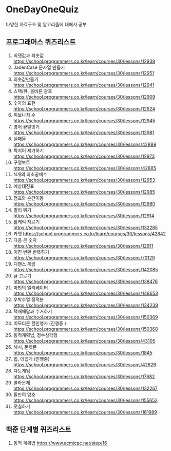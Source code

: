 # OneDayOneQuiz
 다양한 자료구조 및 알고리즘에 대해서 공부


## 프로그래머스 퀴즈리스트

1. 최댓값과 최솟값 https://school.programmers.co.kr/learn/courses/30/lessons/12939
2. JadenCase 문자열 만들기 https://school.programmers.co.kr/learn/courses/30/lessons/12951
3. 최솟값만들기 https://school.programmers.co.kr/learn/courses/30/lessons/12941
4. 스택/큐, 올바른 괄호 https://school.programmers.co.kr/learn/courses/30/lessons/12909
5. 숫자의 표현 https://school.programmers.co.kr/learn/courses/30/lessons/12924
6. 피보나치 수 https://school.programmers.co.kr/learn/courses/30/lessons/12945
7. 영어 끝말잇기 https://school.programmers.co.kr/learn/courses/30/lessons/12981
8. 실패율 https://school.programmers.co.kr/learn/courses/30/lessons/42889
9. 짝지어 제거하기 https://school.programmers.co.kr/learn/courses/30/lessons/12973
10. 구명보트 https://school.programmers.co.kr/learn/courses/30/lessons/42885
11. N개의 최소공배수 https://school.programmers.co.kr/learn/courses/30/lessons/12953
12. 예상대진표 https://school.programmers.co.kr/learn/courses/30/lessons/12985
13. 점프와 순간이동  https://school.programmers.co.kr/learn/courses/30/lessons/12980
14. 멀리 뛰기 https://school.programmers.co.kr/learn/courses/30/lessons/12914
15. 롤케익 자르기 https://school.programmers.co.kr/learn/courses/30/lessons/132265
16. 카펫  https://school.programmers.co.kr/learn/courses/30/lessons/42842
17. 다음 큰 숫자 https://school.programmers.co.kr/learn/courses/30/lessons/12911
18. 이진 변환 반복하기 https://school.programmers.co.kr/learn/courses/30/lessons/70129
19. 디펜스 게임 https://school.programmers.co.kr/learn/courses/30/lessons/142085
20. 귤 고르기  https://school.programmers.co.kr/learn/courses/30/lessons/138476
21. 마법의 엘리베이터 https://school.programmers.co.kr/learn/courses/30/lessons/148653
22. 우박수열 정적분 https://school.programmers.co.kr/learn/courses/30/lessons/134239
23. 택배배달과 수거하기 https://school.programmers.co.kr/learn/courses/30/lessons/150369
24. 이모티콘 할인행사 (진행중 ) https://school.programmers.co.kr/learn/courses/30/lessons/150368
25. 동적계획법, 정수삼각형 https://school.programmers.co.kr/learn/courses/30/lessons/43105
26. 해시, 폰켓몬   https://school.programmers.co.kr/learn/courses/30/lessons/1845
27. 힙, 더맵게 (진행중)  https://school.programmers.co.kr/learn/courses/30/lessons/42626
28. 다트게임  https://school.programmers.co.kr/learn/courses/30/lessons/17682
29. 콜라문제 https://school.programmers.co.kr/learn/courses/30/lessons/132267
30. 둘만의 암호  https://school.programmers.co.kr/learn/courses/30/lessons/155652
31. 덧칠하기 https://school.programmers.co.kr/learn/courses/30/lessons/161989

## 백준 단계별 퀴즈리스트 
1. 동적 계획법 https://www.acmicpc.net/step/16
